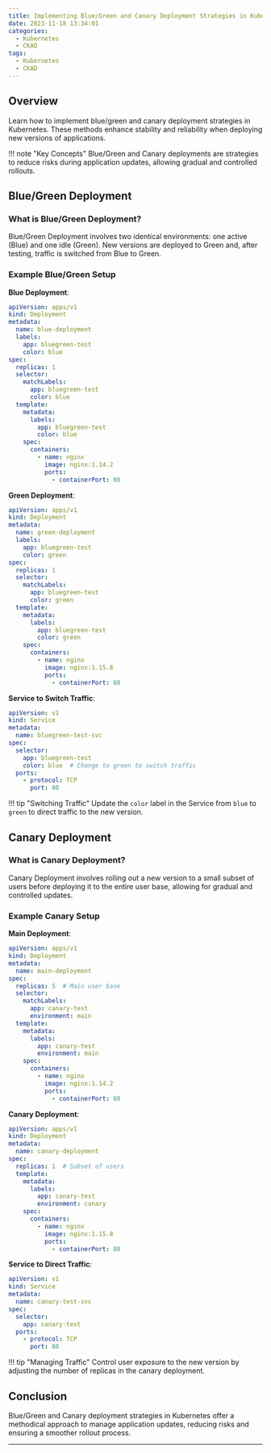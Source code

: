 ```yaml
---
title: Implementing Blue/Green and Canary Deployment Strategies in Kubernetes
date: 2023-11-18 13:34:01
categories: 
  - Kubernetes
  - CKAD
tags: 
  - Kubernetes
  - CKAD
---
```


## Overview

Learn how to implement blue/green and canary deployment strategies in Kubernetes. These methods enhance stability and reliability when deploying new versions of applications.

!!! note "Key Concepts"
    Blue/Green and Canary deployments are strategies to reduce risks during application updates, allowing gradual and controlled rollouts.

## Blue/Green Deployment

### What is Blue/Green Deployment?

Blue/Green Deployment involves two identical environments: one active (Blue) and one idle (Green). New versions are deployed to Green and, after testing, traffic is switched from Blue to Green.

### Example Blue/Green Setup

**Blue Deployment**:

```yaml
apiVersion: apps/v1
kind: Deployment
metadata:
  name: blue-deployment
  labels:
    app: bluegreen-test
    color: blue
spec:
  replicas: 1
  selector:
    matchLabels:
      app: bluegreen-test
      color: blue
  template:
    metadata:
      labels:
        app: bluegreen-test
        color: blue
    spec:
      containers:
        - name: nginx
          image: nginx:1.14.2
          ports:
            - containerPort: 80
```

**Green Deployment**:

```yaml
apiVersion: apps/v1
kind: Deployment
metadata:
  name: green-deployment
  labels:
    app: bluegreen-test
    color: green
spec:
  replicas: 1
  selector:
    matchLabels:
      app: bluegreen-test
      color: green
  template:
    metadata:
      labels:
        app: bluegreen-test
        color: green
    spec:
      containers:
        - name: nginx
          image: nginx:1.15.8
          ports:
            - containerPort: 80
```

**Service to Switch Traffic**:

```yaml
apiVersion: v1
kind: Service
metadata:
  name: bluegreen-test-svc
spec:
  selector:
    app: bluegreen-test
    color: blue  # Change to green to switch traffic
  ports:
    - protocol: TCP
      port: 80
```

!!! tip "Switching Traffic"
    Update the `color` label in the Service from `blue` to `green` to direct traffic to the new version.

## Canary Deployment

### What is Canary Deployment?

Canary Deployment involves rolling out a new version to a small subset of users before deploying it to the entire user base, allowing for gradual and controlled updates.

### Example Canary Setup

**Main Deployment**:

```yaml
apiVersion: apps/v1
kind: Deployment
metadata:
  name: main-deployment
spec:
  replicas: 5  # Main user base
  selector:
    matchLabels:
      app: canary-test
      environment: main
  template:
    metadata:
      labels:
        app: canary-test
        environment: main
    spec:
      containers:
        - name: nginx
          image: nginx:1.14.2
          ports:
            - containerPort: 80
```

**Canary Deployment**:

```yaml
apiVersion: apps/v1
kind: Deployment
metadata:
  name: canary-deployment
spec:
  replicas: 1  # Subset of users
  template:
    metadata:
      labels:
        app: canary-test
        environment: canary
    spec:
      containers:
        - name: nginx
          image: nginx:1.15.8
          ports:
            - containerPort: 80
```

**Service to Direct Traffic**:

```yaml
apiVersion: v1
kind: Service
metadata:
  name: canary-test-svc
spec:
  selector:
    app: canary-test
  ports:
    - protocol: TCP
      port: 80
```

!!! tip "Managing Traffic"
    Control user exposure to the new version by adjusting the number of replicas in the canary deployment.

## Conclusion

Blue/Green and Canary deployment strategies in Kubernetes offer a methodical approach to manage application updates, reducing risks and ensuring a smoother rollout process.

---
